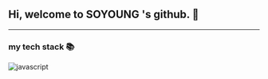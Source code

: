 ## Hi, welcome to **SOYOUNG** 's github. 👋

___
### my tech stack 📚
![javascript](https://img.shields.io/badge/JavaScript-F7DF1E?style=for-the-badge&logo=javascript&logoColor=black)

